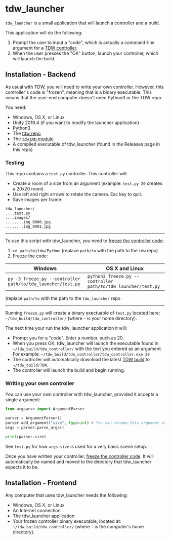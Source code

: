 # tdw_launcher

`tdw_launcher` is a small application that will launch a controller and a build.

This application will do the following:

1. Prompt the user to input a "code", which is actually a command-line argument for a [TDW controller](https://github.com/threedworld-mit/tdw/blob/master/Documentation/getting_started.md#the-controller).
2. When the user presses the "OK" button, launch your controller, which will launch the build.

## Installation - Backend

As usual with TDW, you will need to write your own controller. However, this controller's code is "frozen", meaning that is a binary executable. This means that the user-end computer doesn't need Python3 or the TDW repo.

You need:

- Windows, OS X, or Linux
- Unity 2019.4 (if you want to modify the launcher application)
- Python3
- The [tdw repo](https://github.com/threedworld-mit/tdw)
- The [`tdw` pip module](https://github.com/threedworld-mit/tdw/blob/master/Documentation/getting_started.md#installation)
- A compiled executable of tdw_launcher (found in the Releases page in this repo)

### Testing

This repo contains a `test.py` controller. This controller will:

- Create a room of a size from an argument (example: `test.py 20` creates a 20x20 room)
- Use left and right arrows to rotate the camera. Esc key to quit.
- Save images per frame:

```
tdw_launcher/
....test.py
....images/
........img_0000.jpg
........img_0001.jpg
```

***

To use this script with tdw_launcher, you need to [freeze the controller code](https://github.com/threedworld-mit/tdw/blob/master/Documentation/misc_frontend/freeze.md):

1. `cd path/to/tdw/Python` (replace `path/to` with the path to the `tdw` repo)
2. Freeze the code:

| Windows                                                     | OS X and Linux                                               |
| ----------------------------------------------------------- | ------------------------------------------------------------ |
| `py -3 freeze.py --controller path/to/tdw_launcher/test.py` | `python3 freeze.py --controller path/to/tdw_launcher/test.py` |

(replace `path/to` with the path to the `tdw_launcher` repo

***

Running `freeze.py` will create a binary exectuable of `test.py` located here: `~/tdw_build/tdw_controller/` (where `~` is your home directory). 

The next time your run the tdw_launcher application it will:

- Prompt you for a "code". Enter a number, such as 20.
- When you press OK, tdw_launcher will launch the executable found in `~/tdw_build/tdw_controller/` with the text you entered as an argument. For  example: `~/tdw_build/tdw_controller/tdw_controller.exe 20`
- The controller will automatically download the latest [TDW build](https://github.com/threedworld-mit/tdw/blob/master/Documentation/getting_started.md#the-build) to `~/tdw_build/TDW`.
- The controller will launch the build and begin running.

### Writing your own controller

You can use your own controller with tdw_launcher, provided it accepts a single argument:

```python
from argparse import ArgumentParser

parser = ArgumentParser()
parser.add_argument("size", type=int) # You can rename this argument and change its type if needed.
args = parser.parse_args()

print(parser.size)
```

See `test.py` for how `args.size` is used for a very basic scene setup.

Once you have written your controller, [freeze the controller code](https://github.com/threedworld-mit/tdw/blob/master/Documentation/misc_frontend/freeze.md). It will automatically be named and moved to the directory that tdw_launcher expects it to be.

## Installation - Frontend

Any computer that uses tdw_launcher needs the following:

- Windows, OS X, or Linux
- An Internet connection
- The tdw_launcher application
- Your frozen controller binary executable, located at: `~/tdw_build/tdw_controller/` (where `~` is the computer's home directory). 